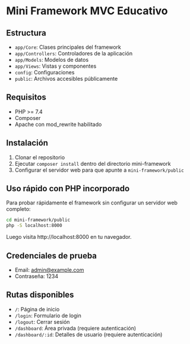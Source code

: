 # Mini Framework MVC Educativo

## Estructura

- `app/Core`: Clases principales del framework
- `app/Controllers`: Controladores de la aplicación
- `app/Models`: Modelos de datos
- `app/Views`: Vistas y componentes
- `config`: Configuraciones
- `public`: Archivos accesibles públicamente

## Requisitos

- PHP >= 7.4
- Composer
- Apache con mod_rewrite habilitado

## Instalación

1. Clonar el repositorio
2. Ejecutar `composer install` dentro del directorio mini-framework
3. Configurar el servidor web para que apunte a `mini-framework/public`

## Uso rápido con PHP incorporado

Para probar rápidamente el framework sin configurar un servidor web completo:

```bash
cd mini-framework/public
php -S localhost:8000
```

Luego visita http://localhost:8000 en tu navegador.

## Credenciales de prueba

- Email: admin@example.com
- Contraseña: 1234

## Rutas disponibles

- `/`: Página de inicio
- `/login`: Formulario de login
- `/logout`: Cerrar sesión
- `/dashboard`: Área privada (requiere autenticación)
- `/dashboard/:id`: Detalles de usuario (requiere autenticación)
